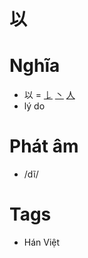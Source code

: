 # 以

# Nghĩa
* 以 = [𠄌](𠄌.md) [丶](丶.md) [人](人.md)
* lý do

# Phát âm
* /dĩ/

# Tags
* Hán Việt

<script>window.HANZI_FIELD='以';</script>
